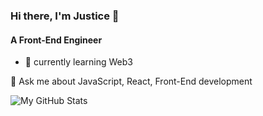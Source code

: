 ### Hi there, I'm Justice 👋 
#### A Front-End Engineer

- 🌱 currently learning Web3


💬 Ask me about JavaScript, React, Front-End development

<img src="https://github-readme-stats.vercel.app/api?username=sherlock-holmesjm&&show_icons=true&title_color=ffffff&icon_color=bb2acf&text_color=daf7dc&bg_color=151515" alt="My GitHub Stats" />

<!--
**Sherlock-HolmesJM/Sherlock-HolmesJM** is a ✨ _special_ ✨ repository because its `README.md` (this file) appears on your GitHub profile.

Here are some ideas to get you started:

- 🔭 I’m currently working on ...
- 🌱 I’m currently learning ...
- 👯 I’m looking to collaborate on ...
- 🤔 I’m looking for help with ...
- 💬 Ask me about ...
- 📫 How to reach me: ...
- 😄 Pronouns: ...
- ⚡ Fun fact: ...
-->
